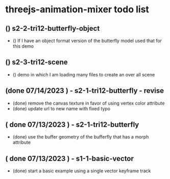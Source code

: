 # threejs-animation-mixer todo list

<!-- TRI12 SECTION -->

## () s2-2-tri12-butterfly-object
* () If I have an object format version of the butterfly model used that for this demo

## () s2-3-tri12-scene
* () demo in which I am loading many files to create an over all scene

<!-- BASIC SECTION -->

<!-- DONE -->

## (done 07/14/2023 ) - s2-1-tri12-butterfly - revise
* (done) remove the canvas texture in favor of using vertex color attribute
* (done) update url to new name with fixed typo 

## ( done 07/13/2023 ) - s2-1-tri12-butterfly
* (done) use the buffer geometry of the bufferfly that has a morph attribute

## ( done 07/13/2023 ) - s1-1-basic-vector
* (done) start a basic example using a single vector keyframe track